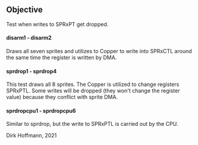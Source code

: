 ## Objective

Test when writes to SPRxPT get dropped.

#### disarm1 - disarm2

Draws all seven sprites and utilizes to Copper to write into SPRxCTL around the same time the register is written by DMA.

#### sprdrop1 - sprdrop4

This test draws all 8 sprites. The Copper is utilized to change registers SPRxPTL. Some writes will be dropped (they won't change the register value) because they conflict with sprite DMA.

#### sprdropcpu1 - sprdropcpu6

Similar to sprdrop, but the write to SPRxPTL is carried out by the CPU. 


Dirk Hoffmann, 2021